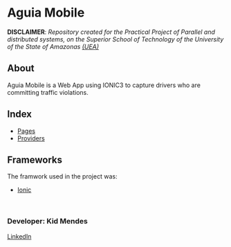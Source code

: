 # Aguia Mobile


**DISCLAIMER**: *Repository created for the Practical Project of Parallel and distributed systems, on the Superior School of Technology of the University of the State of Amazonas [(UEA)](http://www1.uea.edu.br/)*

## About
Aguia Mobile is a Web App using IONIC3 to capture drivers who are committing traffic violations. 

## Index
* [Pages](https://github.com/kidkmon/Aguia_Mobile/tree/master/BigBrother/src/pages)
* [Providers](https://github.com/kidkmon/Aguia_Mobile/tree/master/BigBrother/src/providers)

## Frameworks
The framwork used in the project was:
   * [Ionic](https://ionicframework.com)
   
<br/>
<div>
  <h3>Developer: Kid Mendes</h3>
  <a href="https://www.linkedin.com/in/kidmendes/">LinkedIn</a>  
</div>
